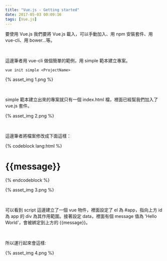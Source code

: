 ```yaml
---
title: "Vue.js - Getting started"
date: 2017-05-03 00:09:16
tags: [Vue.js]
---
```


要使用 Vue.js 我們要將 Vue.js 載入，可以手動加入、用 npm 安裝套件、用 vue-cli、用 bower...等。  

<!-- More -->

<br/>


這邊筆者用 vue-cli 做個簡單的範例，用 simple 範本建立專案。  

    vue init simple <ProjectName>  

{% asset_img 1.png %}

<br/>


simple 範本建立出來的專案就只有一個 index.html 檔，裡面已經幫我們加入了 vue.js 套件。  

{% asset_img 2.png %}

<br/>


這邊筆者將檔案修改成下面這樣：  

{% codeblock lang:html %}
<!DOCTYPE html>
<html>
<head>
  <title>Vue - Hello World</title>
  <script src="https://unpkg.com/vue/dist/vue.js"></script>
</head>
<body>
  <div id="app">
    <h1>{{message}}</h1>
  </div>

  <script>
    new Vue({
      el: '#app',
      data: {
        message: 'Hello World',
      }      
    })
  </script>
</body>
</html>
{% endcodeblock %}

<br/>


{% asset_img 3.png %}

<br/>


可以看到 script 這邊建立了一個 vue 物件，裡面設定了 el 為 #app，指向上方 id 為 app 的 div 為其作用範圍。接著設定 data，裡面有個 message 值為 'Hello World'，會被綁定到上方的 {{message}}。  

<br/>


所以運行起來會這樣:   

{% asset_img 4.png %}

<br/>
